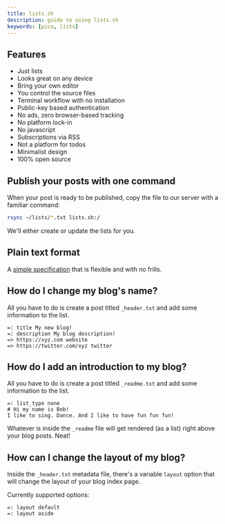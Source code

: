 ```yaml
---
title: lists.sh
description: guide to using lists.sh 
keywords: [pico, lists]
---
```


## Features

- Just lists
- Looks great on any device
- Bring your own editor
- You control the source files
- Terminal workflow with no installation
- Public-key based authentication
- No ads, zero browser-based tracking
- No platform lock-in
- No javascript
- Subscriptions via RSS
- Not a platform for todos
- Minimalist design
- 100% open source

## Publish your posts with one command

When your post is ready to be published, copy the file to our server with a
familiar command:

```bash
rsync ~/lists/*.txt lists.sh:/
```

We'll either create or update the lists for you.

## Plain text format

A [simple specification](/plain-text-lists) that is flexible and with no frills.

## How do I change my blog's name?

All you have to do is create a post titled `_header.txt` and add some
information to the list.

```
=: title My new blog!
=: description My blog description!
=> https://xyz.com website
=> https://twitter.com/xyz twitter
```

## How do I add an introduction to my blog?

All you have to do is create a post titled `_readme.txt` and add some
information to the list.

```
=: list_type none
# Hi my name is Bob!
I like to sing. Dance. And I like to have fun fun fun!
```

Whatever is inside the `_readme` file will get rendered (as a list) right above
your blog posts. Neat!

## How can I change the layout of my blog?

Inside the `_header.txt` metadata file, there's a variable `layout` option that
will change the layout of your blog index page.

Currently supported options:

```
=: layout default
=: layout aside
```
